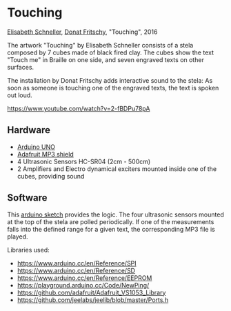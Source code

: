 # Touching

[Elisabeth Schneller](https://www.elisabethschneller.ch/), [Donat Fritschy](https://www.fritschy.ch/), "Touching", 2016

The artwork "Touching" by Elisabeth Schneller consists of a stela composed by 7 cubes made of black fired clay. The cubes show the text "Touch me" in Braille on one side, and seven engraved texts on other surfaces.

The installation by Donat Fritschy adds interactive sound to the stela: As soon as someone is touching one of the engraved texts, the text is spoken out loud.

https://www.youtube.com/watch?v=2-fBDPu78pA

## Hardware

* [Arduino UNO](https://store.arduino.cc/arduino-uno-rev3)
* [Adafruit MP3 shield](https://www.adafruit.com/product/1790)
* 4 Ultrasonic Sensors HC-SR04 (2cm - 500cm)
* 2 Amplifiers and Electro dynamical exciters mounted inside one of the cubes, providing sound

## Software

This [arduino sketch](src/TouchMe.ino) provides the logic. The four ultrasonic sensors mounted at the top of the stela are polled periodically. If one of the measurements falls into the defined range for a given text, the corresponding MP3 file is played.

Libraries used:
* https://www.arduino.cc/en/Reference/SPI
* https://www.arduino.cc/en/Reference/SD
* https://www.arduino.cc/en/Reference/EEPROM
* https://playground.arduino.cc/Code/NewPing/
* https://github.com/adafruit/Adafruit_VS1053_Library
* https://github.com/jeelabs/jeelib/blob/master/Ports.h
